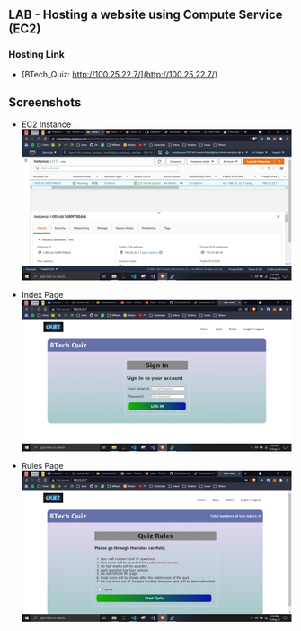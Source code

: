 ## LAB - Hosting a website using Compute Service (EC2)

### Hosting Link
- [BTech_Quiz: http://100.25.22.7/](http://100.25.22.7/)

## Screenshots
- EC2 Instance
  ![EC2 Instance](screenshots/EC2Instance.png)

- Index Page
  ![Index Page](screenshots/index.png)

- Rules Page
  ![Rules Page](screenshots/rules.png)
